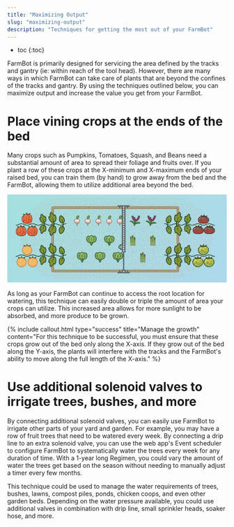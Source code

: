 ```yaml
---
title: "Maximizing Output"
slug: "maximizing-output"
description: "Techniques for getting the most out of your FarmBot"
---
```


* toc
{:toc}

FarmBot is primarily designed for servicing the area defined by the tracks and gantry (ie: within reach of the tool head). However, there are many ways in which FarmBot can take care of plants that are beyond the confines of the tracks and gantry. By using the techniques outlined below, you can maximize output and increase the value you get from your FarmBot.

# Place vining crops at the ends of the bed
Many crops such as Pumpkins, Tomatoes, Squash, and Beans need a substantial amount of area to spread their foliage and fruits over. If you plant a row of these crops at the X-minimum and X-maximum ends of your raised bed, you can train them (by hand) to grow away from the bed and the FarmBot, allowing them to utilize additional area beyond the bed.

![Screen Shot 2019-06-18 at 3.19.15 PM.png](_images/Screen_Shot_2019-06-18_at_3.19.15_PM.png)

As long as your FarmBot can continue to access the root location for watering, this technique can easily double or triple the amount of area your crops can utilize. This increased area allows for more sunlight to be absorbed, and more produce to be grown.

{%
include callout.html
type="success"
title="Manage the growth"
content="For this technique to be successful, you must ensure that these crops grow out of the bed only along the X-axis. If they grow out of the bed along the Y-axis, the plants will interfere with the tracks and the FarmBot's ability to move along the full length of the X-axis."
%}

# Use additional solenoid valves to irrigate trees, bushes, and more
By connecting additional solenoid valves, you can easily use FarmBot to irrigate other parts of your yard and garden. For example, you may have a row of fruit trees that need to be watered every week. By connecting a drip line to an extra solenoid valve, you can use the web app's Event scheduler to configure FarmBot to systematically water the trees every week for any duration of time. With a 1-year long Regimen, you could vary the amount of water the trees get based on the season without needing to manually adjust a timer every few months.

This technique could be used to manage the water requirements of trees, bushes, lawns, compost piles, ponds, chicken coops, and even other garden beds. Depending on the water pressure available, you could use additional valves in combination with drip line, small sprinkler heads, soaker hose, and more.

